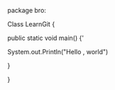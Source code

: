 package bro:

Class LearnGit {

public static void main() {'

  System.out.Println("Hello , world")

}

}
